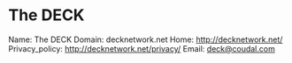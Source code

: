 
# The DECK

Name: The DECK
Domain: decknetwork.net
Home: http://decknetwork.net/
Privacy_policy: http://decknetwork.net/privacy/
Email: deck@coudal.com
